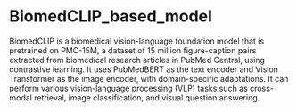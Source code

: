 # BiomedCLIP_based_model

BiomedCLIP is a biomedical vision-language foundation model that is pretrained on PMC-15M, a dataset of 15 million figure-caption pairs extracted from biomedical research articles in PubMed Central, using contrastive learning. It uses PubMedBERT as the text encoder and Vision Transformer as the image encoder, with domain-specific adaptations. It can perform various vision-language processing (VLP) tasks such as cross-modal retrieval, image classification, and visual question answering.



